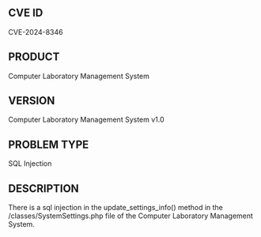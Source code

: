 ## CVE ID
CVE-2024-8346
## PRODUCT
Computer Laboratory Management System
## VERSION
Computer Laboratory Management System v1.0
## PROBLEM TYPE
SQL Injection
## DESCRIPTION
There is a sql injection in the update_settings_info() method in the /classes/SystemSettings.php file of the Computer Laboratory Management System.

